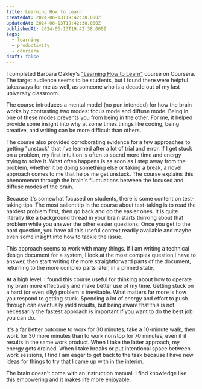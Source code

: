 ```yaml
---
title: Learning How to Learn
createdAt: 2024-06-13T19:42:38.000Z
updatedAt: 2024-06-13T19:42:38.000Z
publishedAt: 2024-06-13T19:42:38.000Z
tags:
  - learning
  - productivity
  - coursera
draft: false
---
```


I completed Barbara Oakley's ["Learning How to Learn"](https://www.coursera.org/learn/learning-how-to-learn/) course on Coursera.
The target audience seems to be students, but I found there were helpful takeaways for me as well, as someone who is a decade out of my last university classroom.

The course introduces a mental model (no pun intended) for how the brain works by contrasting two modes: focus mode and diffuse mode.
Being in one of these modes prevents you from being in the other.
For me, it helped provide some insight into why at some times things like coding, being creative, and writing can be more difficult than others.

The course also provided corroborating evidence for a few approaches to getting "unstuck" that I've learned after a lot of trial and error.
If I get stuck on a problem, my first intuition is often to spend more time and energy trying to solve it.
What often happens is as soon as I step away from the problem, whether it be doing something else or taking a break, a novel approach comes to me that helps me get unstuck.
The course explains this phenomenon through the brain's fluctuations between the focused and diffuse modes of the brain.

Because it's somewhat focused on students, there is some content on test-taking tips.
The most salient tip in the course about test-taking is to read the hardest problem first, then go back and do the easier ones.
It is quite literally like a background thread in your brain starts thinking about that problem while you answer the other easier questions.
Once you get to the hard question, you have all this useful context readily available and maybe even some insight into how to tackle the issue.

This approach seems to work with many things.
If I am writing a technical design document for a system, I look at the most complex question I have to answer, then start writing the more straightforward parts of the document, returning to the more complex parts later, in a primed state.

At a high level, I found this course useful for thinking about how to operate my brain more effectively and make better use of my time.
Getting stuck on a hard (or even silly) problem is inevitable.
What matters far more is how you respond to getting stuck.
Spending a lot of energy and effort to push through can eventually yield results, but being aware that this is not necessarily the fastest approach is important if you want to do the best job you can do.

It's a far better outcome to work for 30 minutes, take a 10-minute walk, then work for 30 more minutes than to work nonstop for 70 minutes, even if it results in the same work product.
When I take the latter approach, my energy gets drained.
When I take breaks or put intentional space between work sessions, I find I am eager to get back to the task because I have new ideas for things to try that I came up with in the interim.

The brain doesn't come with an instruction manual.
I find knowledge like this empowering and it makes life more enjoyable.
